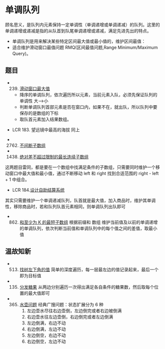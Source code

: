 # 单调队列

顾名思义，是队列内元素保持一定单调性（单调递增或单调递减）的队列。这里的单调递增或递减是指的从队首到队尾单调递增或递减，满足先进先出的特点。

- 单调队列是用来解决某些特定区间最大值或最小值的，维护区间最值：
- 适合维护滑动窗口最值问题 RMQ(区间最值问题,Range Minimum/Maximum Query)。

## 题目

- 239. [滑动窗口最大值](./maxSlidingWindow.js)

  - 降序的单调队列，依次遍历所以元素，当前元素入队，必须先保证队列的单调性 大-->小
  - 判断单调队列首部元素是否在窗口内，如果不在，就出队，所以队列中要保存的是数组的下标
  - 取队首元素加入结果数组。

- LCR 183. 望远镜中最高的海拔
  同上

- 2762. [不间断子数组](./continuousSubarrays.js)
- 1438. [绝对差不超过限制的最长连续子数组](./longestSubarray.js)

这两题目雷同，都是要在一个数组中找满足条件的子数组，只需要同时维护一个移动窗口中最大值和最小值，通过不断移动 left 和 right 找到合适范围的 right - left + 1 中组合。

- LCR 184.[设计自助结算系统](./checkouts.js)

其实只需要维护一个单调递减队列，队首就是最大值，加入商品时，维护其单调性，移除商品时，若和队列队首元素相同，则单调队列出队即可

- 862. [和至少为 K 的最短子数组](./shortestSubarray.js)
       根据前缀和 数组 维护当前值及以前的单调递增的单调队列，依次判断当前值和单调队列中的每个值之间的差值，取最小值

## 温故知新

- 513. [找树左下角的值](./review-old.js)
       简单的深度遍历，每一层最左边的值记录起来，最后一个即为目标值
- 135. [分发糖果](./review-old.js)
       从两边分别遍历一次得出满足各自条件的糖果数，然后取每个位置的最大值即可
- 365. [水壶问题](./review-old.js)
       经典广搜问题：状态扩展分为 6 种
       1. 左边壶水尽往右边壶倒，左边倒完或者右边被倒满
       2. 右边壶水往左边壶倒，右边倒完或者左边倒满
       3. 左边倒满，右边不动
       4. 右边倒满，左边不动
       5. 左边倒空，右边不动
       6. 右边倒空，左边不动

